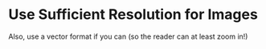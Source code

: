 Use Sufficient Resolution for Images
===

Also, use a vector format if you can (so the reader can at least zoom in!)